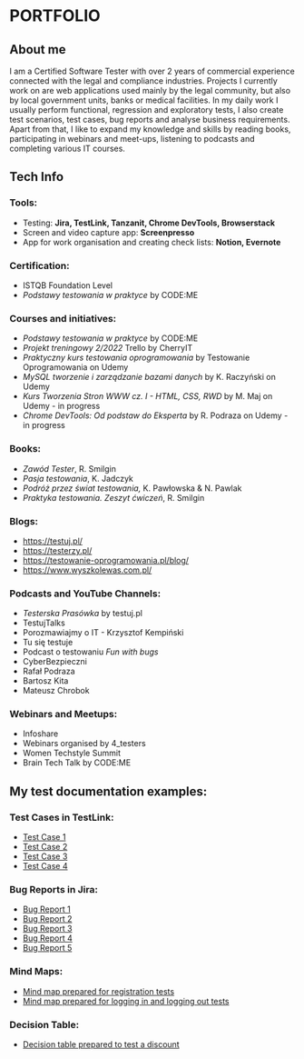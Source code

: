 # PORTFOLIO

## About me
I am a Certified Software Tester with over 2 years of commercial experience connected with the legal and compliance industries. Projects I currently work on are web applications used mainly by the legal community, but also by local government units, banks or medical facilities. In my daily work I usually perform functional, regression and exploratory tests, I also create test scenarios, test cases, bug reports and analyse business requirements. Apart from that, I like to expand my knowledge and skills by reading books, participating in webinars and meet-ups, listening to podcasts and completing various IT courses.

## Tech Info

### Tools:
* Testing: **Jira, TestLink, Tanzanit, Chrome DevTools, Browserstack**
* Screen and video capture app: **Screenpresso**
* App for work organisation and creating check lists: **Notion, Evernote**

### Certification:
* ISTQB Foundation Level
* *Podstawy testowania w praktyce* by CODE:ME

### Courses and initiatives:
* *Podstawy testowania w praktyce* by CODE:ME
* *Projekt treningowy 2/2022* Trello by CherryIT
* *Praktyczny kurs testowania oprogramowania* by Testowanie Oprogramowania on Udemy
* *MySQL tworzenie i zarządzanie bazami danych* by K. Raczyński on Udemy
* *Kurs Tworzenia Stron WWW cz. I - HTML, CSS, RWD* by M. Maj on Udemy - in progress
* *Chrome DevTools: Od podstaw do Eksperta* by R. Podraza on Udemy - in progress

### Books:
* *Zawód Tester*, R. Smilgin
* *Pasja testowania*, K. Jadczyk
* *Podróż przez świat testowania,* K. Pawłowska & N. Pawlak
* *Praktyka testowania. Zeszyt ćwiczeń*, R. Smilgin

### Blogs:
* https://testuj.pl/
* https://testerzy.pl/
* https://testowanie-oprogramowania.pl/blog/
* https://www.wyszkolewas.com.pl/

  

### Podcasts and YouTube Channels:
* *Testerska Prasówka* by testuj.pl
* TestujTalks
* Porozmawiajmy o IT - Krzysztof Kempiński
* Tu się testuje
* Podcast o testowaniu *Fun with bugs*
* CyberBezpieczni
* Rafał Podraza
* Bartosz Kita
* Mateusz Chrobok

  

### Webinars and Meetups: 
* Infoshare
* Webinars organised by 4_testers
* Women Techstyle Summit
* Brain Tech Talk by CODE:ME
  

## My test documentation examples:

### Test Cases in TestLink:
* [Test Case 1](https://drive.google.com/file/d/1u1Ra1q_qG5YLDRfhLVFf_SWhI3_TXXmE/view?usp=drive_link)
* [Test Case 2](https://drive.google.com/file/d/1_JgNQ65edkReWTCfYfKR51ewwmWsSbgG/view?usp=drive_link)
* [Test Case 3](https://drive.google.com/file/d/168qrBxyFL66QuN2B26NitAjQZc89--r5/view?usp=drive_link)
* [Test Case 4](https://drive.google.com/file/d/1j6M0rItUzu4LVlKb0tkBYfCwSty6QBsS/view?usp=sharing)

### Bug Reports in Jira:
* [Bug Report 1](https://drive.google.com/file/d/1EQxoihS2Elu9uRI5jCsY7HJ-EibG7hG-/view?usp=drive_link)
* [Bug Report 2](https://drive.google.com/file/d/1o3K6nezXKndG9x4xvFXF6p0jaOWU5HWT/view?usp=drive_link)
* [Bug Report 3](https://drive.google.com/file/d/1hJDHfObHUTAj-kDufAB3V3cBVOr9XfIt/view?usp=drive_link)
* [Bug Report 4](https://drive.google.com/file/d/1Obrnm5A9OwyOpSqxt2nKC1JSnylvHHqq/view?usp=drive_link)
* [Bug Report 5](https://drive.google.com/file/d/1kwRHYLCVHJSmHgeaTCj_4KicnQigKCnT/view?usp=drive_link)

### Mind Maps:
* [Mind map prepared for registration tests](https://drive.google.com/file/d/1CHsaK2VHwJx8oldIpWXcqaN4z6xTXKkD/view?usp=drive_link)
* [Mind map prepared for logging in and logging out tests](https://drive.google.com/file/d/1VRv92oxs0guVyalZanf9i6okQ6HT97nj/view?usp=drive_link)

### Decision Table:
* [Decision table prepared to test a discount](https://drive.google.com/file/d/1FvPsd-Qi7l_aWQWpk3j_cqkNLn0xw4jP/view?usp=drive_link)

